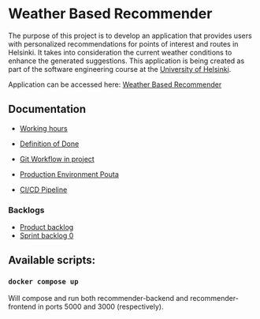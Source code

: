 # Weather Based Recommender

The purpose of this project is to develop an application that provides users with personalized recommendations for points of interest and routes in Helsinki. It takes into consideration the current weather conditions to enhance the generated suggestions. This application is being created as part of the software engineering course at the [University of Helsinki](https://www.helsinki.fi/fi).

Application can be accessed here: [Weather Based Recommender](http://128.214.253.51:3000/)

## Documentation

* [Working hours](/docs/hours.md)
* [Definition of Done](/docs/dod.md)
* [Git Workflow in project](/docs/git-workflow.md)

* [Production Environment Pouta](/docs/pouta.md)
* [CI/CD Pipeline](/docs/ci-cd.md)

### Backlogs 
* [Product backlog](https://github.com/orgs/HelsinkiUniCollab/projects/1)
* [Sprint backlog 0 ](https://github.com/orgs/HelsinkiUniCollab/projects/1/views/1)


## Available scripts:

### `docker compose up`

Will compose and run both recommender-backend and recommender-frontend in ports 5000 and 3000 (respectively).
